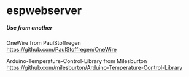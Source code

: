 # espwebserver #

##### Use from another #####

OneWire from PaulStoffregen  
https://github.com/PaulStoffregen/OneWire  
  
Arduino-Temperature-Control-Library from Milesburton  
https://github.com/milesburton/Arduino-Temperature-Control-Library  
